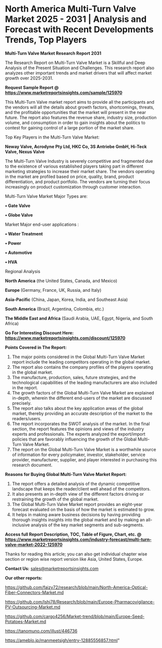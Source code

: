 # North America Multi-Turn Valve Market 2025 - 2031 | Analysis and Forecast with Recent Developments Trends, Top Players

<strong>Multi-Turn Valve Market Research Report 2031</strong>

The Research Report on Multi-Turn Valve Market is a Skillful and Deep Analysis of the Present Situation and Challenges. This research report also analyzes other important trends and market drivers that will affect market growth over 2025-2031.

<strong>Request Sample Report @ <a href=https://www.marketreportsinsights.com/sample/125970>https://www.marketreportsinsights.com/sample/125970</a></strong>

This Multi-Turn Valve market report aims to provide all the participants and the vendors will all the details about growth factors, shortcomings, threats, and the profitable opportunities that the market will present in the near future. The report also features the revenue share, industry size, production volume, and consumption in order to gain insights about the politics to contest for gaining control of a large portion of the market share.

Top Key Players in the Multi-Turn Valve Market:

<strong>Neway Valve, Acrodyne Pty Ltd, HKC Co, 3S Antriebe GmbH, Hi-Teck Valve, Nexus Valve</strong>

The Multi-Turn Valve Industry is severely competitive and fragmented due to the existence of various established players taking part in different marketing strategies to increase their market share. The vendors operating in the market are profiled based on price, quality, brand, product differentiation, and product portfolio. The vendors are turning their focus increasingly on product customization through customer interaction.

Multi-Turn Valve Market Major Types are:

<strong>• Gate Valve

• Globe Valve</strong>

Market Major end-user applications :

<strong>• Water Treatment

• Power

• Automotive

• HVA</strong>

Regional Analysis

</u><strong><b>North America</b></strong> (the United States, Canada, and Mexico)

<strong><b>Europe </b></strong>(Germany, France, UK, Russia, and Italy)

<strong><b>Asia-Pacific</b></strong> (China, Japan, Korea, India, and Southeast Asia)

<strong><b>South America</b></strong> (Brazil, Argentina, Colombia, etc.)

<strong><b>The Middle East and Africa</b></strong> (Saudi Arabia, UAE, Egypt, Nigeria, and South Africa)

<strong>Go For Interesting Discount Here: <a href=https://www.marketreportsinsights.com/discount/125970>https://www.marketreportsinsights.com/discount/125970</a></strong>

<strong>Points Covered in The Report:</strong>
<ol>
  <li>The major points considered in the Global Multi-Turn Valve Market report include the leading competitors operating in the global market.</li>
  <li>The report also contains the company profiles of the players operating in the global market.</li>
  <li>The manufacture, production, sales, future strategies, and the technological capabilities of the leading manufacturers are also included in the report.</li>
  <li>The growth factors of the Global Multi-Turn Valve Market are explained in-depth, wherein the different end-users of the market are discussed precisely.</li>
  <li>The report also talks about the key application areas of the global market, thereby providing an accurate description of the market to the readers/users.</li>
  <li>The report incorporates the SWOT analysis of the market. In the final section, the report features the opinions and views of the industry experts and professionals. The experts analyzed the export/import policies that are favorably influencing the growth of the Global Multi-Turn Valve Market.</li>
  <li>The report on the Global Multi-Turn Valve Market is a worthwhile source of information for every policymaker, investor, stakeholder, service provider, manufacturer, supplier, and player interested in purchasing this research document.</li>
</ol>
<strong>Reasons for Buying Global Multi-Turn Valve Market Report:</strong>

<ol>
  <li>The report offers a detailed analysis of the dynamic competitive landscape that keeps the reader/client well ahead of the competitors.</li>
  <li>It also presents an in-depth view of the different factors driving or restraining the growth of the global market.</li>
  <li>The Global Multi-Turn Valve Market report provides an eight-year forecast evaluated on the basis of how the market is estimated to grow.</li>
  <li>It helps in making aware business decisions by having providing thorough insights insights into the global market and by making an all-inclusive analysis of the key market segments and sub-segments.</li>
</ol>
<strong>Access full Report Description, TOC, Table of Figure, Chart, etc. @ <a href=https://www.marketreportsinsights.com/industry-forecast/multi-turn-valve-market-2022-125970>https://www.marketreportsinsights.com/industry-forecast/multi-turn-valve-market-2022-125970</a></strong>


Thanks for reading this article; you can also get individual chapter wise section or region wise report version like Asia, United States, Europe.

<strong>Contact Us:</strong>
sales@marketreportsinsights.com

<strong>Our other reports:</strong>

<a href=https://github.com/faizy72/research/blob/main/North-America-Optical-Fiber-Connectors-Market.md>https://github.com/faizy72/research/blob/main/North-America-Optical-Fiber-Connectors-Market.md</a>

<a href=https://github.com/Ishi78/Research/blob/main/Europe-Pharmacovigilance-PV-Outsourcing-Market.md>https://github.com/Ishi78/Research/blob/main/Europe-Pharmacovigilance-PV-Outsourcing-Market.md</a>

<a href=https://github.com/cargo4256/Market-trend/blob/main/Europe-Seed-Potatoes-Market.md>https://github.com/cargo4256/Market-trend/blob/main/Europe-Seed-Potatoes-Market.md</a>

<a href=https://tanomuno.com/illust/446736>https://tanomuno.com/illust/446736</a>

<a href=https://ameblo.jp/manmeetsigh/entry-12885556857.html>https://ameblo.jp/manmeetsigh/entry-12885556857.html</a>"
